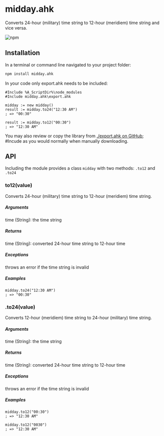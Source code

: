 # midday.ahk

Converts 24-hour (military) time string to 12-hour (meridiem) time string and vice versa.

![npm](https://img.shields.io/npm/dm/midday.ahk?style=for-the-badge)

## Installation
In a terminal or command line navigated to your project folder:
```bash
npm install midday.ahk
```

In your code only export.ahk needs to be included:
```autohotkey
#Include %A_ScriptDir%\node_modules
#Include midday.ahk\export.ahk

midday := new midday()
result := midday.to24("12:30 AM")
; => "00:30"

result := midday.to12("00:30")
; => "12:30 AM"
```
You may also review or copy the library from [./export.ahk on GitHub](https://raw.githubusercontent.com/chunjee/midday.ahk/master/export.ahk); #Incude as you would normally when manually downloading.

## API
Including the module provides a class `midday` with two methods: `.to12` and `.to24`

### to12(value)

Converts 24-hour (military) time string to 12-hour (meridiem) time string.

##### Arguments
time (String): the time string

##### Returns
time (String): converted 24-hour time string to 12-hour time

##### Exceptions
throws an error if the time string is invalid

##### Examples
```autohotkey
midday.to24("12:30 AM")
; => "00:30"
```


### .to24(value)
Converts 12-hour (meridiem) time string to 24-hour (military) time string.

##### Arguments
time (String): the time string

##### Returns
time (String): converted 24-hour time string to 12-hour time

##### Exceptions
throws an error if the time string is invalid

##### Examples
```autohotkey
midday.to12("00:30")
; => "12:30 AM"

midday.to12("0030")
; => "12:30 AM"
```
